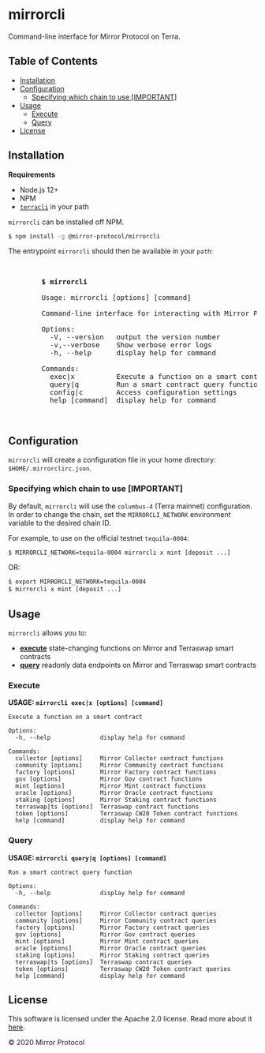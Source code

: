 # mirrorcli <!-- omit in toc -->

Command-line interface for Mirror Protocol on Terra.

## Table of Contents <!-- omit in toc -->

- [Installation](#installation)
- [Configuration](#configuration)
  - [Specifying which chain to use [IMPORTANT]](#specifying-which-chain-to-use-important)
- [Usage](#usage)
  - [Execute](#execute)
  - [Query](#query)
- [License](#license)

## Installation

**Requirements**

- Node.js 12+
- NPM
- [`terracli`](https://github.com/terra-project/core) in your path

`mirrorcli` can be installed off NPM.

```bash
$ npm install -g @mirror-protocol/mirrorcli
```

The entrypoint `mirrorcli` should then be available in your `path`:

<pre>
        <div align="left">
        <strong>$ mirrorcli</strong>

        Usage: mirrorcli [options] [command]

        Command-line interface for interacting with Mirror Protocol on Terra

        Options:
          -V, --version   output the version number
          -v,--verbose    Show verbose error logs
          -h, --help      display help for command

        Commands:
          exec|x          Execute a function on a smart contract
          query|q         Run a smart contract query function
          config|c        Access configuration settings
          help [command]  display help for command
        </div>
</pre>

## Configuration

`mirrorcli` will create a configuration file in your home directory: `$HOME/.mirrorclirc.json`.

### Specifying which chain to use [IMPORTANT]

By default, `mirrorcli` will use the `columbus-4` (Terra mainnet) configuration. In order to change the chain, set the `MIRRORCLI_NETWORK` environment variable to the desired chain ID.

For example, to use on the official testnet `tequila-0004`:

```sh
$ MIRRORCLI_NETWORK=tequila-0004 mirrorcli x mint [deposit ...]
```

OR:

```sh
$ export MIRRORCLI_NETWORK=tequila-0004
$ mirrorcli x mint [deposit ...]
```

## Usage

`mirrorcli` allows you to:

- [**execute**](#execute) state-changing functions on Mirror and Terraswap smart contracts
- [**query**](#query) readonly data endpoints on Mirror and Terraswap smart contracts

### Execute

**USAGE: `mirrorcli exec|x [options] [command]`**

```
Execute a function on a smart contract

Options:
  -h, --help              display help for command

Commands:
  collector [options]     Mirror Collector contract functions
  community [options]     Mirror Community contract functions
  factory [options]       Mirror Factory contract functions
  gov [options]           Mirror Gov contract functions
  mint [options]          Mirror Mint contract functions
  oracle [options]        Mirror Oracle contract functions
  staking [options]       Mirror Staking contract functions
  terraswap|ts [options]  Terraswap contract functions
  token [options]         Terraswap CW20 Token contract functions
  help [command]          display help for command
```

### Query

**USAGE: `mirrorcli query|q [options] [command]`**

```
Run a smart contract query function

Options:
  -h, --help              display help for command

Commands:
  collector [options]     Mirror Collector contract queries
  community [options]     Mirror Community contract queries
  factory [options]       Mirror Factory contract queries
  gov [options]           Mirror Gov contract queries
  mint [options]          Mirror Mint contract queries
  oracle [options]        Mirror Oracle contract queries
  staking [options]       Mirror Staking contract queries
  terraswap|ts [options]  Terraswap contract queries
  token [options]         Terraswap CW20 Token contract queries
  help [command]          display help for command
```

## License

This software is licensed under the Apache 2.0 license. Read more about it [here](./LICENSE).

© 2020 Mirror Protocol
